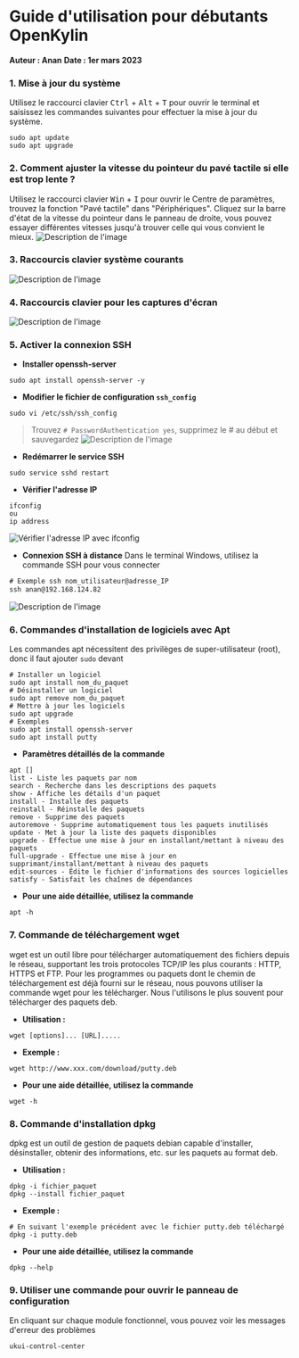 


# Guide d'utilisation pour débutants OpenKylin
**Auteur : Anan**
**Date : 1er mars 2023**
### 1. Mise à jour du système
Utilisez le raccourci clavier <kbd>Ctrl</kbd> + <kbd>Alt</kbd> + <kbd>T</kbd> pour ouvrir le terminal et saisissez les commandes suivantes pour effectuer la mise à jour du système.
```shell
sudo apt update
sudo apt upgrade
```

### 2. Comment ajuster la vitesse du pointeur du pavé tactile si elle est trop lente ?
Utilisez le raccourci clavier <kbd>Win</kbd> + <kbd>I</kbd> pour ouvrir le Centre de paramètres, trouvez la fonction "Pavé tactile" dans "Périphériques".
Cliquez sur la barre d'état de la vitesse du pointeur dans le panneau de droite, vous pouvez essayer différentes vitesses jusqu'à trouver celle qui vous convient le mieux.
![Description de l'image](./assets/OpenKylin新手使用指南/mouse_speed_set.png)

### 3. Raccourcis clavier système courants
![Description de l'image](./assets/OpenKylin新手使用指南/systemhotkey.png)

### 4. Raccourcis clavier pour les captures d'écran
![Description de l'image](./assets/OpenKylin新手使用指南/jietu_hotkey.png)

### 5. Activer la connexion SSH
- **Installer openssh-server**
```shell
sudo apt install openssh-server -y
```
- **Modifier le fichier de configuration `ssh_config`**
```shell
sudo vi /etc/ssh/ssh_config
```
>Trouvez `# PasswordAuthentication yes`, supprimez le # au début et sauvegardez
![Description de l'image](./assets/OpenKylin新手使用指南/vi_ssh_config.png)
- **Redémarrer le service SSH**
```shell
sudo service sshd restart
```
- **Vérifier l'adresse IP**
```shell
ifconfig
ou
ip address
```
![Vérifier l'adresse IP avec ifconfig](./assets/OpenKylin新手使用指南/ifconfig01.png)
- **Connexion SSH à distance**
Dans le terminal Windows, utilisez la commande SSH pour vous connecter
```cmd
# Exemple ssh nom_utilisateur@adresse_IP
ssh anan@192.168.124.82
```
![Description de l'image](./assets/OpenKylin新手使用指南/ssh_link_openkylin.png)

### 6. Commandes d'installation de logiciels avec Apt
Les commandes apt nécessitent des privilèges de super-utilisateur (root), donc il faut ajouter `sudo` devant
```shell
# Installer un logiciel
sudo apt install nom_du_paquet
# Désinstaller un logiciel
sudo apt remove nom_du_paquet
# Mettre à jour les logiciels
sudo apt upgrade
# Exemples
sudo apt install openssh-server
sudo apt install putty
```
- **Paramètres détaillés de la commande**
```shell
apt []
list - Liste les paquets par nom
search - Recherche dans les descriptions des paquets
show - Affiche les détails d'un paquet
install - Installe des paquets
reinstall - Réinstalle des paquets
remove - Supprime des paquets
autoremove - Supprime automatiquement tous les paquets inutilisés
update - Met à jour la liste des paquets disponibles
upgrade - Effectue une mise à jour en installant/mettant à niveau des paquets
full-upgrade - Effectue une mise à jour en supprimant/installant/mettant à niveau des paquets
edit-sources - Édite le fichier d'informations des sources logicielles
satisfy - Satisfait les chaînes de dépendances
```
- **Pour une aide détaillée, utilisez la commande**
```shell
apt -h
```

### 7. Commande de téléchargement wget
wget est un outil libre pour télécharger automatiquement des fichiers depuis le réseau, supportant les trois protocoles TCP/IP les plus courants : HTTP, HTTPS et FTP.
Pour les programmes ou paquets dont le chemin de téléchargement est déjà fourni sur le réseau, nous pouvons utiliser la commande wget pour les télécharger. Nous l'utilisons le plus souvent pour télécharger des paquets deb.
- **Utilisation :**
```shell
wget [options]... [URL].....
```
- **Exemple :**
```shell
wget http://www.xxx.com/download/putty.deb
```
- **Pour une aide détaillée, utilisez la commande**
```shell
wget -h
```

### 8. Commande d'installation dpkg
dpkg est un outil de gestion de paquets debian capable d'installer, désinstaller, obtenir des informations, etc. sur les paquets au format deb.
- **Utilisation :**
```shell
dpkg -i fichier_paquet
dpkg --install fichier_paquet
```
- **Exemple :**
```shell
# En suivant l'exemple précédent avec le fichier putty.deb téléchargé
dpkg -i putty.deb
```
- **Pour une aide détaillée, utilisez la commande**
```shell
dpkg --help
```

### 9. Utiliser une commande pour ouvrir le panneau de configuration
En cliquant sur chaque module fonctionnel, vous pouvez voir les messages d'erreur des problèmes
```
ukui-control-center
```
